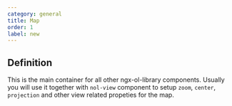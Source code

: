 ```yaml
---
category: general
title: Map
order: 1
label: new
---
```


## Definition

This is the main container for all other ngx-ol-library components.
Usually you will use it together with `nol-view` component to setup `zoom`, `center`, `projection` and other view related propeties for the map.
